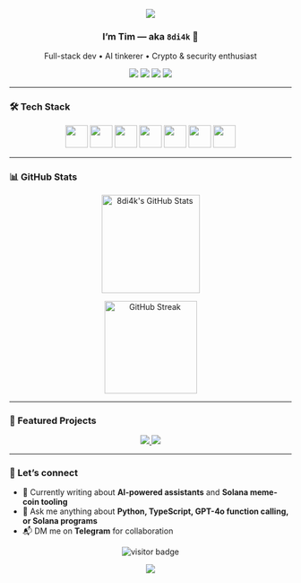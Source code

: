 <!-- 🌊────────────────────────── HEADER BANNER ────────────────────────── -->
<p align="center">
  <img src="https://capsule-render.vercel.app/api?type=waving&color=gradient&text=Hello!&height=100&section=header"/>
</p>

<h3 align="center">I’m Tim — aka <code>8di4k</code> 👋</h3>
<p align="center">
  Full-stack dev • AI tinkerer • Crypto&nbsp;&amp;&nbsp;security enthusiast
</p>

<p align="center">
  <a href="https://t.me/YOUR_TELEGRAM"><img src="https://img.shields.io/badge/Telegram-0088CC?logo=telegram&logoColor=white" /></a>
  <a href="https://x.com/YOUR_X"><img src="https://img.shields.io/badge/X-000000?logo=x&logoColor=white" /></a>
  <a href="https://medium.com/@YOUR_MEDIUM"><img src="https://img.shields.io/badge/Medium-12100E?logo=medium&logoColor=white" /></a>
  <a href="mailto:YOUR_EMAIL"><img src="https://img.shields.io/badge/Email-D14836?logo=gmail&logoColor=white" /></a>
</p>

---

### 🛠 Tech Stack
<p align="center">
  <img src="https://cdn.jsdelivr.net/gh/devicons/devicon/icons/python/python-original.svg" height="40" />
  <img src="https://cdn.jsdelivr.net/gh/devicons/devicon/icons/javascript/javascript-original.svg" height="40" />
  <img src="https://cdn.jsdelivr.net/gh/devicons/devicon/icons/typescript/typescript-original.svg" height="40" />
  <img src="https://cdn.jsdelivr.net/gh/devicons/devicon/icons/react/react-original.svg" height="40" />
  <img src="https://cdn.jsdelivr.net/gh/devicons/devicon/icons/nextjs/nextjs-original.svg" height="40" />
  <img src="https://cdn.jsdelivr.net/gh/devicons/devicon/icons/mongodb/mongodb-original.svg" height="40" />
  <img src="https://cdn.jsdelivr.net/gh/devicons/devicon/icons/solidity/solidity-original.svg" height="40" />
</p>

---

### 📊 GitHub Stats
<p align="center">
  <a href="https://github.com/8di4k">
    <img
      alt="8di4k's GitHub Stats"
      height="175"
      src="https://github-readme-stats.vercel.app/api?username=8di4k&show_icons=true&theme=tokyonight&include_all_commits=true&count_private=true&hide_border=true&rank_icon=github"
    />
  </a>
</p>

<p align="center">
  <a href="https://github.com/DenverCoder1/github-readme-streak-stats">
    <img
      alt="GitHub Streak"
      height="165"
      src="https://streak-stats.demolab.com?user=8di4k&theme=tokyonight&hide_border=true"
    />
  </a>
</p>

---

### 🚀 Featured Projects
<p align="center">
  <a href="https://github.com/8di4k/StickerForge-AI">
    <img src="https://github-readme-stats.vercel.app/api/pin/?username=8di4k&repo=StickerForge-AI&theme=tokyonight&hide_border=true" />
  </a>
  <a href="https://github.com/8di4k/TGAvatr-Lite">
    <img src="https://github-readme-stats.vercel.app/api/pin/?username=8di4k&repo=TGAvatr-Lite&theme=tokyonight&hide_border=true" />
  </a>
</p>

---

### 🤝 Let’s connect
- 📝 Currently writing about **AI-powered assistants** and **Solana meme-coin tooling**  
- 💬 Ask me anything about **Python, TypeScript, GPT-4o function calling, or Solana programs**  
- 📬 DM me on **Telegram** for collaboration

<p align="center">
  <img src="https://visitor-badge.laobi.icu/badge?page_id=8di4k" alt="visitor badge"/>
</p>

<!-- 🌊────────────────────────── FOOTER WAVE ─────────────────────────── -->
<p align="center">
  <img src="https://capsule-render.vercel.app/api?type=wave&color=auto&height=150&section=footer"/>
</p>
